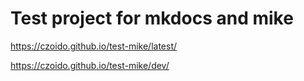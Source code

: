 # Test project for mkdocs and mike


https://czoido.github.io/test-mike/latest/

https://czoido.github.io/test-mike/dev/
